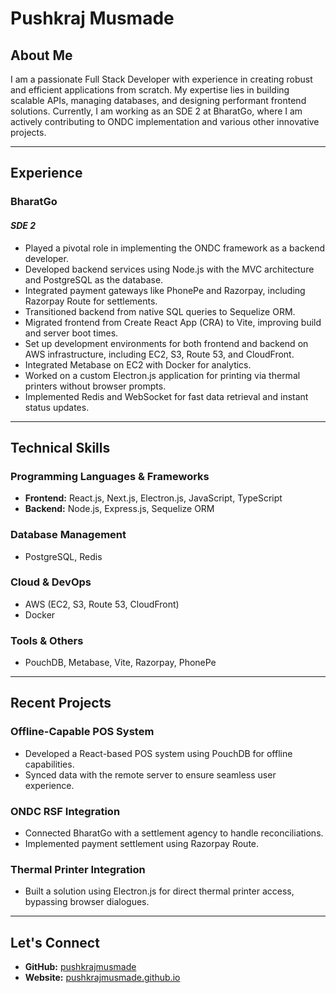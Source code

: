 # Pushkraj Musmade

## About Me

I am a passionate Full Stack Developer with experience in creating robust and efficient applications from scratch. My expertise lies in building scalable APIs, managing databases, and designing performant frontend solutions. Currently, I am working as an SDE 2 at BharatGo, where I am actively contributing to ONDC implementation and various other innovative projects.

---

## Experience

### **BharatGo**
#### *SDE 2*  
- Played a pivotal role in implementing the ONDC framework as a backend developer.
- Developed backend services using Node.js with the MVC architecture and PostgreSQL as the database.
- Integrated payment gateways like PhonePe and Razorpay, including Razorpay Route for settlements.
- Transitioned backend from native SQL queries to Sequelize ORM.
- Migrated frontend from Create React App (CRA) to Vite, improving build and server boot times.
- Set up development environments for both frontend and backend on AWS infrastructure, including EC2, S3, Route 53, and CloudFront.
- Integrated Metabase on EC2 with Docker for analytics.
- Worked on a custom Electron.js application for printing via thermal printers without browser prompts.
- Implemented Redis and WebSocket for fast data retrieval and instant status updates.

---

## Technical Skills

### Programming Languages & Frameworks
- **Frontend:** React.js, Next.js, Electron.js, JavaScript, TypeScript
- **Backend:** Node.js, Express.js, Sequelize ORM

### Database Management
- PostgreSQL, Redis

### Cloud & DevOps
- AWS (EC2, S3, Route 53, CloudFront)
- Docker

### Tools & Others
- PouchDB, Metabase, Vite, Razorpay, PhonePe

---

## Recent Projects

### Offline-Capable POS System
- Developed a React-based POS system using PouchDB for offline capabilities.
- Synced data with the remote server to ensure seamless user experience.

### ONDC RSF Integration
- Connected BharatGo with a settlement agency to handle reconciliations.
- Implemented payment settlement using Razorpay Route.

### Thermal Printer Integration
- Built a solution using Electron.js for direct thermal printer access, bypassing browser dialogues.

---

## Let's Connect

- **GitHub:** [pushkrajmusmade](https://github.com/pushkrajmusmade)
- **Website:** [pushkrajmusmade.github.io](https://pushkrajmusmade.github.io)
